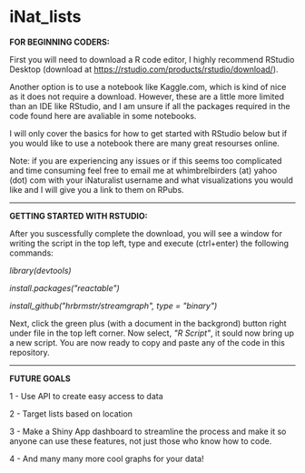 # iNat_lists

**FOR BEGINNING CODERS:**

First you will need to download a R code editor, I highly recommend RStudio Desktop (download at https://rstudio.com/products/rstudio/download/). 

Another option is to use a notebook like Kaggle.com, which is kind of nice as it does not require a download. However, these are a little more limited than an IDE like RStudio, and I am unsure if all the packages required in the code found here are avaliable in some notebooks.

I will only cover the basics for how to get started with RStudio below but if you would like to use a notebook there are many great resourses online.

Note: if you are experiencing any issues or if this seems too complicated and time consuming feel free to email me at whimbrelbirders (at) yahoo (dot) com with your iNaturalist username and what visualizations you would like and I will give you a link to them on RPubs.

------------

**GETTING STARTED WITH RSTUDIO:**

After you suscessfully complete the download, you will see a window for writing the script in the top left, type and execute (ctrl+enter) the following commands:

*library(devtools)*

*install.packages("reactable")*

*install_github("hrbrmstr/streamgraph", type = "binary")*

Next, click the green plus (with a document in the backgrond) button right under file in the top left corner. 
Now select, *"R Script"*, it sould now bring up a new script. You are now ready to copy and paste any of the code in this repository.

------------

**FUTURE GOALS**

1 - Use API to create easy access to data

2 - Target lists based on location

3 - Make a Shiny App dashboard to streamline the process and make it so anyone can use these features, not just those who know how to code.

4 - And many many more cool graphs for your data!
